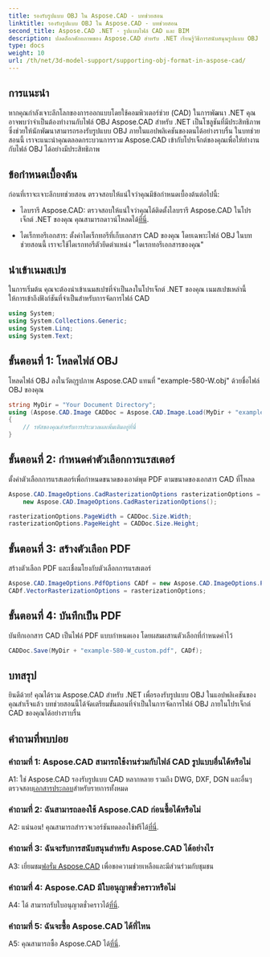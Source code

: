```yaml
---
title: รองรับรูปแบบ OBJ ใน Aspose.CAD - บทช่วยสอน
linktitle: รองรับรูปแบบ OBJ ใน Aspose.CAD - บทช่วยสอน
second_title: Aspose.CAD .NET - รูปแบบไฟล์ CAD และ BIM
description: ปลดล็อกศักยภาพของ Aspose.CAD สำหรับ .NET เรียนรู้วิธีการสนับสนุนรูปแบบ OBJ ในแอปพลิเคชัน CAD ของคุณอย่างราบรื่นด้วยบทช่วยสอนทีละขั้นตอนนี้
type: docs
weight: 10
url: /th/net/3d-model-support/supporting-obj-format-in-aspose-cad/
---
```

## การแนะนำ

หากคุณกำลังเจาะลึกโลกของการออกแบบโดยใช้คอมพิวเตอร์ช่วย (CAD) ในการพัฒนา .NET คุณอาจพบว่าจำเป็นต้องทำงานกับไฟล์ OBJ Aspose.CAD สำหรับ .NET เป็นโซลูชันที่มีประสิทธิภาพซึ่งช่วยให้นักพัฒนาสามารถรองรับรูปแบบ OBJ ภายในแอปพลิเคชันของตนได้อย่างราบรื่น ในบทช่วยสอนนี้ เราจะแนะนำคุณตลอดกระบวนการรวม Aspose.CAD เข้ากับโปรเจ็กต์ของคุณเพื่อให้ทำงานกับไฟล์ OBJ ได้อย่างมีประสิทธิภาพ

## ข้อกำหนดเบื้องต้น

ก่อนที่เราจะเจาะลึกบทช่วยสอน ตรวจสอบให้แน่ใจว่าคุณมีข้อกำหนดเบื้องต้นต่อไปนี้:

-  ไลบรารี Aspose.CAD: ตรวจสอบให้แน่ใจว่าคุณได้ติดตั้งไลบรารี Aspose.CAD ในโปรเจ็กต์ .NET ของคุณ คุณสามารถดาวน์โหลดได้[ที่นี่](https://releases.aspose.com/cad/net/).

- ไดเร็กทอรีเอกสาร: ตั้งค่าไดเร็กทอรีที่เก็บเอกสาร CAD ของคุณ โดยเฉพาะไฟล์ OBJ ในบทช่วยสอนนี้ เราจะใช้ไดเรกทอรีตัวยึดตำแหน่ง "ไดเรกทอรีเอกสารของคุณ"

## นำเข้าเนมสเปซ

ในการเริ่มต้น คุณจะต้องนำเข้าเนมสเปซที่จำเป็นลงในโปรเจ็กต์ .NET ของคุณ เนมสเปซเหล่านี้ให้การเข้าถึงฟังก์ชันที่จำเป็นสำหรับการจัดการไฟล์ CAD

```csharp
using System;
using System.Collections.Generic;
using System.Linq;
using System.Text;
```


## ขั้นตอนที่ 1: โหลดไฟล์ OBJ

โหลดไฟล์ OBJ ลงในวัตถุรูปภาพ Aspose.CAD แทนที่ "example-580-W.obj" ด้วยชื่อไฟล์ OBJ ของคุณ

```csharp
string MyDir = "Your Document Directory";
using (Aspose.CAD.Image CADDoc = Aspose.CAD.Image.Load(MyDir + "example-580-W.obj"))
{
    // รหัสของคุณสำหรับการประมวลผลเพิ่มเติมอยู่ที่นี่
}
```

## ขั้นตอนที่ 2: กำหนดค่าตัวเลือกการแรสเตอร์

ตั้งค่าตัวเลือกการแรสเตอร์เพื่อกำหนดขนาดของเอาต์พุต PDF ตามขนาดของเอกสาร CAD ที่โหลด

```csharp
Aspose.CAD.ImageOptions.CadRasterizationOptions rasterizationOptions =
    new Aspose.CAD.ImageOptions.CadRasterizationOptions();

rasterizationOptions.PageWidth = CADDoc.Size.Width;
rasterizationOptions.PageHeight = CADDoc.Size.Height;
```

## ขั้นตอนที่ 3: สร้างตัวเลือก PDF

สร้างตัวเลือก PDF และเชื่อมโยงกับตัวเลือกการแรสเตอร์

```csharp
Aspose.CAD.ImageOptions.PdfOptions CADf = new Aspose.CAD.ImageOptions.PdfOptions();
CADf.VectorRasterizationOptions = rasterizationOptions;
```

## ขั้นตอนที่ 4: บันทึกเป็น PDF

บันทึกเอกสาร CAD เป็นไฟล์ PDF แบบกำหนดเอง โดยผสมผสานตัวเลือกที่กำหนดค่าไว้

```csharp
CADDoc.Save(MyDir + "example-580-W_custom.pdf", CADf);
```

## บทสรุป

ยินดีด้วย! คุณได้รวม Aspose.CAD สำหรับ .NET เพื่อรองรับรูปแบบ OBJ ในแอปพลิเคชันของคุณสำเร็จแล้ว บทช่วยสอนนี้ได้จัดเตรียมขั้นตอนที่จำเป็นในการจัดการไฟล์ OBJ ภายในโปรเจ็กต์ CAD ของคุณได้อย่างราบรื่น

## คำถามที่พบบ่อย

### คำถามที่ 1: Aspose.CAD สามารถใช้งานร่วมกับไฟล์ CAD รูปแบบอื่นได้หรือไม่

 A1: ใช่ Aspose.CAD รองรับรูปแบบ CAD หลากหลาย รวมถึง DWG, DXF, DGN และอื่นๆ ตรวจสอบ[เอกสารประกอบ](https://reference.aspose.com/cad/net/)สำหรับรายการทั้งหมด

### คำถามที่ 2: ฉันสามารถลองใช้ Aspose.CAD ก่อนซื้อได้หรือไม่

 A2: แน่นอน! คุณสามารถสำรวจเวอร์ชันทดลองใช้ฟรีได้[ที่นี่](https://releases.aspose.com/).

### คำถามที่ 3: ฉันจะรับการสนับสนุนสำหรับ Aspose.CAD ได้อย่างไร

 A3: เยี่ยมชม[ฟอรั่ม Aspose.CAD](https://forum.aspose.com/c/cad/19) เพื่อขอความช่วยเหลือและมีส่วนร่วมกับชุมชน

### คำถามที่ 4: Aspose.CAD มีใบอนุญาตชั่วคราวหรือไม่

 A4: ได้ สามารถรับใบอนุญาตชั่วคราวได้[ที่นี่](https://purchase.aspose.com/temporary-license/).

### คำถามที่ 5: ฉันจะซื้อ Aspose.CAD ได้ที่ไหน

 A5: คุณสามารถซื้อ Aspose.CAD ได้[ที่นี่](https://purchase.aspose.com/buy).